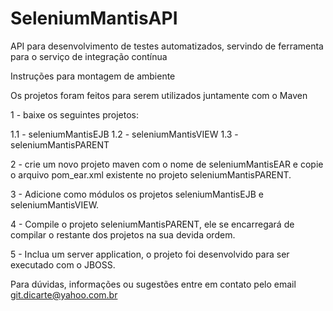 SeleniumMantisAPI
=================

API para desenvolvimento de testes automatizados, servindo de ferramenta para o serviço de integração contínua

Instruções para montagem de ambiente

Os projetos foram feitos para serem utilizados juntamente com o Maven

1 - baixe os seguintes projetos:

  1.1 - seleniumMantisEJB
  1.2 - seleniumMantisVIEW
  1.3 - seleniumMantisPARENT
  
2 - crie um novo projeto maven com o nome de seleniumMantisEAR e copie o arquivo pom_ear.xml existente no projeto 
seleniumMantisPARENT. 

3 - Adicione como módulos os projetos seleniumMantisEJB e seleniumMantisVIEW.

4 - Compile o projeto seleniumMantisPARENT, ele se encarregará de compilar o restante dos projetos na sua devida ordem.

5 - Inclua um server application, o projeto foi desenvolvido para ser executado com o JBOSS.


Para dúvidas, informações ou sugestões entre em contato pelo email git.dicarte@yahoo.com.br
